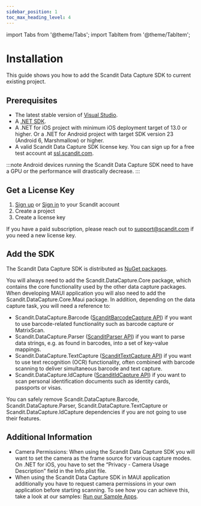 ```yaml
---
sidebar_position: 1
toc_max_heading_level: 4
---
```


import Tabs from '@theme/Tabs';
import TabItem from '@theme/TabItem';

# Installation

This guide shows you how to add the Scandit Data Capture SDK to current existing project.

## Prerequisites

- The latest stable version of [Visual Studio](https://visualstudio.microsoft.com/).
- A [.NET SDK](https://dotnet.microsoft.com/en-us/download/dotnet/6.0).
- A .NET for iOS project with minimum iOS deployment target of 13.0 or higher. Or a .NET for Android project with target SDK version 23 (Android 6, Marshmallow) or higher.
- A valid Scandit Data Capture SDK license key. You can sign up for a free test account at [ssl.scandit.com](https://ssl.scandit.com/dashboard/sign-up?p=test&utm%5Fsource=documentation).

:::note
Android devices running the Scandit Data Capture SDK need to have a GPU or the performance will drastically decrease.
:::

## Get a License Key

1. [Sign up](https://ssl.scandit.com/dashboard/sign-up?p=test) or [Sign in](https://ssl.scandit.com/dashboard/sign-in) to your Scandit account
2. Create a project
3. Create a license key

If you have a paid subscription, please reach out to [support@scandit.com](mailto:support%40scandit.com) if you need a new license key.

## Add the SDK

The Scandit Data Capture SDK is distributed as [NuGet packages](https://www.nuget.org/packages?q=scandit).

You will always need to add the Scandit.DataCapture.Core package, which contains the core functionality used by the other data capture packages. When developing MAUI application you will also need to add the Scandit.DataCapture.Core.Maui package. In addition, depending on the data capture task, you will need a reference to:

- Scandit.DataCapture.Barcode ([ScanditBarcodeCapture API](barcode-capture/api.html)) if you want to use barcode-related functionality such as barcode capture or MatrixScan.
- Scandit.DataCapture.Parser ([ScanditParser API](parser/api.html)) if you want to parse data strings, e.g. as found in barcodes, into a set of key-value mappings.
- Scandit.DataCapture.TextCapture ([ScanditTextCapture API](text-capture/api.html)) if you want to use text recognition (OCR) functionality, often combined with barcode scanning to deliver simultaneous barcode and text capture.
- Scandit.DataCapture.IdCapture ([ScanditIdCapture API](id-capture/api.html)) if you want to scan personal identification documents such as identity cards, passports or visas.

You can safely remove Scandit.DataCapture.Barcode, Scandit.DataCapture.Parser, Scandit.DataCapture.TextCapture or Scandit.DataCapture.IdCapture dependencies if you are not going to use their features.

## Additional Information

- Camera Permissions: When using the Scandit Data Capture SDK you will want to set the camera as the frame source for various capture modes. On .NET for iOS, you have to set the “Privacy - Camera Usage Description” field in the Info.plist file.
- When using the Scandit Data Capture SDK in MAUI application additionally you have to request camera permissions in your own application before starting scanning. To see how you can achieve this, take a look at our samples: [Run our Sample Apps](samples/run-samples.html).
